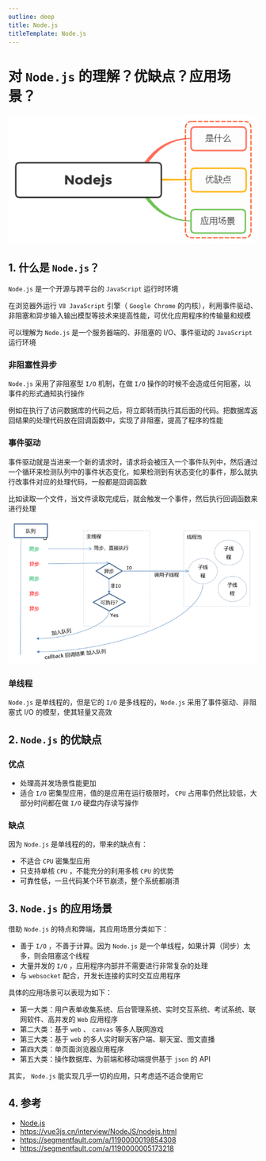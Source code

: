 ```yaml
---
outline: deep
title: Node.js
titleTemplate: Node.js
---
```


# 对 `Node.js` 的理解？优缺点？应用场景？

![Node.js](./images/nodejs.png)

## 1. 什么是 `Node.js`？

`Node.js` 是一个开源与跨平台的 `JavaScript` 运行时环境

在浏览器外运行 `V8 JavaScript` 引擎（ `Google Chrome` 的内核），利用事件驱动、非阻塞和异步输入输出模型等技术来提高性能，可优化应用程序的传输量和规模

可以理解为 `Node.js` 是一个服务器端的、非阻塞的 I/O、事件驱动的 `JavaScript` 运行环境

### 非阻塞性异步

`Node.js` 采用了非阻塞型 `I/O` 机制，在做 `I/O` 操作的时候不会造成任何阻塞，以事件的形式通知执行操作

例如在执行了访问数据库的代码之后，将立即转而执行其后面的代码。把数据库返回结果的处理代码放在回调函数中，实现了非阻塞，提高了程序的性能

### 事件驱动

事件驱动就是当进来一个新的请求时，请求将会被压入一个事件队列中，然后通过一个循环来检测队列中的事件状态变化，如果检测到有状态变化的事件，那么就执行改事件对应的处理代码，一般都是回调函数

比如读取一个文件，当文件读取完成后，就会触发一个事件，然后执行回调函数来进行处理

![Node.js-event_driven](./images/nodejs-event_driven.png)

### 单线程

`Node.js` 是单线程的，但是它的 `I/O` 是多线程的，`Node.js` 采用了事件驱动、非阻塞式 I/O 的模型，使其轻量又高效

## 2. `Node.js` 的优缺点

### 优点

- 处理高并发场景性能更加
- 适合 `I/O` 密集型应用，值的是应用在运行极限时， `CPU` 占用率仍然比较低，大部分时间都在做 `I/O` 硬盘内存读写操作

### 缺点

因为 `Node.js` 是单线程的的，带来的缺点有：

- 不适合 `CPU` 密集型应用
- 只支持单核 `CPU` ，不能充分的利用多核 `CPU` 的优势
- 可靠性低，一旦代码某个环节崩溃，整个系统都崩溃

## 3. `Node.js` 的应用场景

借助 `Node.js` 的特点和弊端，其应用场景分类如下：

- 善于 `I/O` ，不善于计算。因为 `Node.js` 是一个单线程，如果计算（同步）太多，则会阻塞这个线程
- 大量并发的 `I/O` ，应用程序内部并不需要进行非常复杂的处理
- 与 `websocket` 配合，开发长连接的实时交互应用程序

具体的应用场景可以表现为如下：

- 第一大类：用户表单收集系统、后台管理系统、实时交互系统、考试系统、联网软件、高并发的 `Web` 应用程序
- 第二大类：基于 `web` 、 `canvas` 等多人联网游戏
- 第三大类：基于 `web` 的多人实时聊天客户端、聊天室、图文直播
- 第四大类：单页面浏览器应用程序
- 第五大类：操作数据库、为前端和移动端提供基于 `json` 的 API

其实， `Node.js` 能实现几乎一切的应用，只考虑适不适合使用它

## 4. 参考

- [Node.js](https://nodejs.org/en)
- https://vue3js.cn/interview/NodeJS/nodejs.html
- https://segmentfault.com/a/1190000019854308
- https://segmentfault.com/a/1190000005173218
